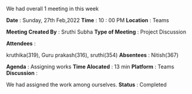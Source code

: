 We had overall 1 meeting in this week

**Date** : Sunday, 27th Feb,2022
**Time** : 10 : 00 PM
**Location** : Teams

**Meeting Created By** : Sruthi Subha
**Type of Meeting** : Project Discussion

**Attendees** :

kruthika(319), Guru prakash(316), sruthi(354)
**Absentees** : Nitish(367)

**Agenda** :  Assigning works
**Time Alocated** : 13 min
**Platform** : Teams
**Discussion** :

We had assigned the work among ourselves.
**Status** : Completed
